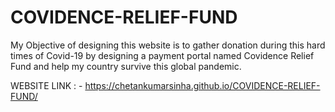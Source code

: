 # COVIDENCE-RELIEF-FUND
My Objective of designing this website is to gather donation during this hard times of Covid-19 by designing a payment portal named Covidence Relief Fund and help my country survive this global pandemic.

WEBSITE LINK : - https://chetankumarsinha.github.io/COVIDENCE-RELIEF-FUND/
